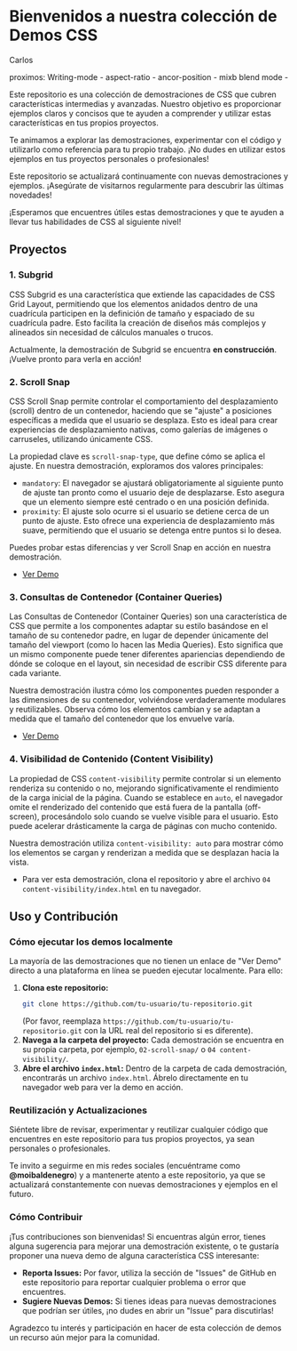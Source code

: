 # Bienvenidos a nuestra colección de Demos CSS

Carlos 

proximos: Writing-mode -  aspect-ratio - ancor-position - mixb blend mode - 

Este repositorio es una colección de demostraciones de CSS que cubren características intermedias y avanzadas. Nuestro objetivo es proporcionar ejemplos claros y concisos que te ayuden a comprender y utilizar estas características en tus propios proyectos.

Te animamos a explorar las demostraciones, experimentar con el código y utilizarlo como referencia para tu propio trabajo. ¡No dudes en utilizar estos ejemplos en tus proyectos personales o profesionales!

Este repositorio se actualizará continuamente con nuevas demostraciones y ejemplos. ¡Asegúrate de visitarnos regularmente para descubrir las últimas novedades!

¡Esperamos que encuentres útiles estas demostraciones y que te ayuden a llevar tus habilidades de CSS al siguiente nivel!

## Proyectos

### 1. Subgrid

CSS Subgrid es una característica que extiende las capacidades de CSS Grid Layout, permitiendo que los elementos anidados dentro de una cuadrícula participen en la definición de tamaño y espaciado de su cuadrícula padre. Esto facilita la creación de diseños más complejos y alineados sin necesidad de cálculos manuales o trucos.

Actualmente, la demostración de Subgrid se encuentra **en construcción**. ¡Vuelve pronto para verla en acción!

### 2. Scroll Snap

CSS Scroll Snap permite controlar el comportamiento del desplazamiento (scroll) dentro de un contenedor, haciendo que se "ajuste" a posiciones específicas a medida que el usuario se desplaza. Esto es ideal para crear experiencias de desplazamiento nativas, como galerías de imágenes o carruseles, utilizando únicamente CSS.

La propiedad clave es `scroll-snap-type`, que define cómo se aplica el ajuste. En nuestra demostración, exploramos dos valores principales:
- `mandatory`: El navegador se ajustará obligatoriamente al siguiente punto de ajuste tan pronto como el usuario deje de desplazarse. Esto asegura que un elemento siempre esté centrado o en una posición definida.
- `proximity`: El ajuste solo ocurre si el usuario se detiene cerca de un punto de ajuste. Esto ofrece una experiencia de desplazamiento más suave, permitiendo que el usuario se detenga entre puntos si lo desea.

Puedes probar estas diferencias y ver Scroll Snap en acción en nuestra demostración.

- [Ver Demo](https://snap-scroll-demo.netlify.app/)

### 3. Consultas de Contenedor (Container Queries)

Las Consultas de Contenedor (Container Queries) son una característica de CSS que permite a los componentes adaptar su estilo basándose en el tamaño de su contenedor padre, en lugar de depender únicamente del tamaño del viewport (como lo hacen las Media Queries). Esto significa que un mismo componente puede tener diferentes apariencias dependiendo de dónde se coloque en el layout, sin necesidad de escribir CSS diferente para cada variante.

Nuestra demostración ilustra cómo los componentes pueden responder a las dimensiones de su contenedor, volviéndose verdaderamente modulares y reutilizables. Observa cómo los elementos cambian y se adaptan a medida que el tamaño del contenedor que los envuelve varía.

- [Ver Demo](https://harmonious-valkyrie-05aae2.netlify.app/)

### 4. Visibilidad de Contenido (Content Visibility)

La propiedad de CSS `content-visibility` permite controlar si un elemento renderiza su contenido o no, mejorando significativamente el rendimiento de la carga inicial de la página. Cuando se establece en `auto`, el navegador omite el renderizado del contenido que está fuera de la pantalla (off-screen), procesándolo solo cuando se vuelve visible para el usuario. Esto puede acelerar drásticamente la carga de páginas con mucho contenido.

Nuestra demostración utiliza `content-visibility: auto` para mostrar cómo los elementos se cargan y renderizan a medida que se desplazan hacia la vista.

- Para ver esta demostración, clona el repositorio y abre el archivo `04 content-visibility/index.html` en tu navegador.

## Uso y Contribución

### Cómo ejecutar los demos localmente

La mayoría de las demostraciones que no tienen un enlace de "Ver Demo" directo a una plataforma en línea se pueden ejecutar localmente. Para ello:

1.  **Clona este repositorio:**
    ```bash
    git clone https://github.com/tu-usuario/tu-repositorio.git
    ```
    (Por favor, reemplaza `https://github.com/tu-usuario/tu-repositorio.git` con la URL real del repositorio si es diferente).
2.  **Navega a la carpeta del proyecto:**
    Cada demostración se encuentra en su propia carpeta, por ejemplo, `02-scroll-snap/` o `04 content-visibility/`.
3.  **Abre el archivo `index.html`:**
    Dentro de la carpeta de cada demostración, encontrarás un archivo `index.html`. Ábrelo directamente en tu navegador web para ver la demo en acción.

### Reutilización y Actualizaciones

Siéntete libre de revisar, experimentar y reutilizar cualquier código que encuentres en este repositorio para tus propios proyectos, ya sean personales o profesionales.

Te invito a seguirme en mis redes sociales (encuéntrame como **@moibaldenegro**) y a mantenerte atento a este repositorio, ya que se actualizará constantemente con nuevas demostraciones y ejemplos en el futuro.

### Cómo Contribuir

¡Tus contribuciones son bienvenidas! Si encuentras algún error, tienes alguna sugerencia para mejorar una demostración existente, o te gustaría proponer una nueva demo de alguna característica CSS interesante:

-   **Reporta Issues:** Por favor, utiliza la sección de "Issues" de GitHub en este repositorio para reportar cualquier problema o error que encuentres.
-   **Sugiere Nuevas Demos:** Si tienes ideas para nuevas demostraciones que podrían ser útiles, ¡no dudes en abrir un "Issue" para discutirlas!

Agradezco tu interés y participación en hacer de esta colección de demos un recurso aún mejor para la comunidad.
